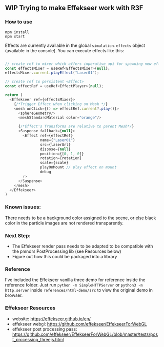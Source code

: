 ## WIP Trying to make Effekseer work with R3F


### How to use 
```
npm install
npm start
```
Effects are currently available in the global `simulation.effects` object
(available in the console). You can execute effects like this:
```js

// create ref to mixer which offers imperative api for spawning new effects
const effectsMixer = useRef<EffectsMixer>(null);
effectsMixer.current.playEffect("Laser01");

// create ref to persistent <Effect>  
const effectRef = useRef<EffectPlayer>(null);

return (
  <Effekseer ref={effectsMixer}>
    {/*Trigger Effect when clicking on Mesh */}
    <mesh onClick={() => effectRef.current?.play()}>
      <sphereGeometry/>
      <meshStandardMaterial color="orange"/>

      {/*Effect's Transforms are relative to parent Mesh*/}
      <Suspense fallback={null}>
        <Effect ref={effectRef}
                name={"Laser01"}
                src={laserUrl}
                dispose={null}
                position={[0, 1, 0]}
                rotation={rotation}
                scale={scale}
                playOnMount // play effect on mount
                debug
        />
      </Suspense>
    </mesh>
  </Effekseer>
)
```

### Known issues:
There needs to be a background color assigned to the scene, or else 
black color in the particle images are not rendered transparently.

### Next Step:
* The Effekseer render pass needs to be adapted to be compatible
with the pmndrs PostProcessing lib (see Resources below)
* Figure out how this could be packaged into a library

### Reference
I've included the Effekseer vanilla three demo for reference inside
the reference folder. 
Just run `python -m SimpleHTTPServer` or 
`python3 -m http.server` inside `references/html-demo/src` to view
the original demo in browser.


### Effekseer Resources
* website: https://effekseer.github.io/en/
* effekseer webgl: https://github.com/effekseer/EffekseerForWebGL
* effekseer post processing pass: https://github.com/effekseer/EffekseerForWebGL/blob/master/tests/post_processing_threejs.html


